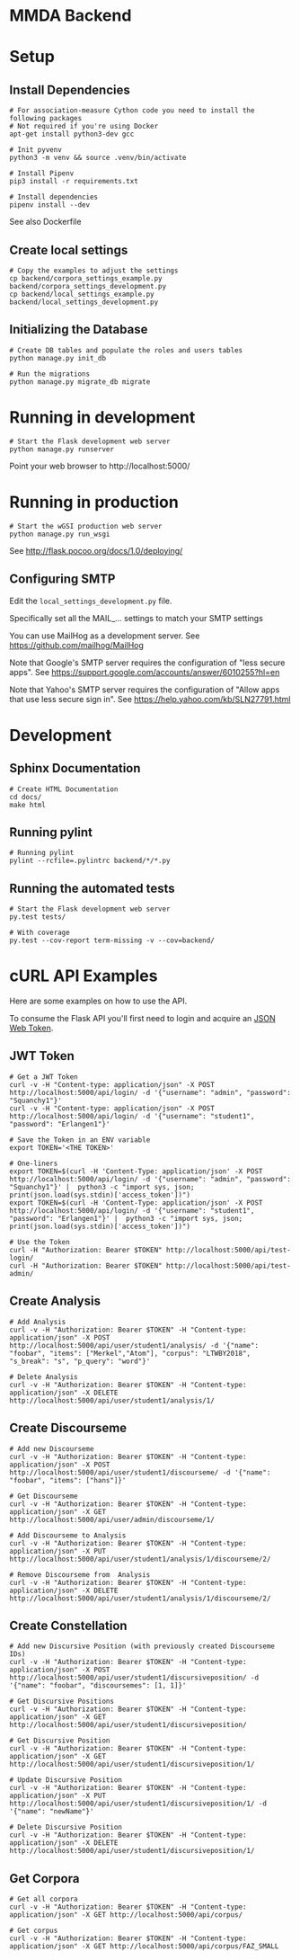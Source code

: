 # MMDA Backend

# Setup

## Install Dependencies

    # For association-measure Cython code you need to install the following packages
    # Not required if you're using Docker
    apt-get install python3-dev gcc

    # Init pyvenv
    python3 -m venv && source .venv/bin/activate

    # Install Pipenv
    pip3 install -r requirements.txt

    # Install dependencies
    pipenv install --dev

See also Dockerfile

## Create local settings

    # Copy the examples to adjust the settings
    cp backend/corpora_settings_example.py backend/corpora_settings_development.py
    cp backend/local_settings_example.py backend/local_settings_development.py

## Initializing the Database

    # Create DB tables and populate the roles and users tables
    python manage.py init_db

    # Run the migrations
    python manage.py migrate_db migrate

# Running in development

    # Start the Flask development web server
    python manage.py runserver

Point your web browser to http://localhost:5000/

# Running in production

    # Start the wGSI production web server
    python manage.py run_wsgi

See http://flask.pocoo.org/docs/1.0/deploying/

## Configuring SMTP

Edit the `local_settings_development.py` file.

Specifically set all the MAIL_... settings to match your SMTP settings

You can use MailHog as a development server.
See https://github.com/mailhog/MailHog

Note that Google's SMTP server requires the configuration of "less secure apps".
See https://support.google.com/accounts/answer/6010255?hl=en

Note that Yahoo's SMTP server requires the configuration of "Allow apps that use less secure sign in".
See https://help.yahoo.com/kb/SLN27791.html


# Development

## Sphinx Documentation

    # Create HTML Documentation
    cd docs/
    make html

## Running pylint

    # Running pylint
    pylint --rcfile=.pylintrc backend/*/*.py

## Running the automated tests

    # Start the Flask development web server
    py.test tests/

    # With coverage
    py.test --cov-report term-missing -v --cov=backend/

# cURL API Examples

Here are some examples on how to use the API.

To consume the Flask API you'll first need to login and acquire an [JSON Web Token](https://jwt.io/).

## JWT Token

    # Get a JWT Token
    curl -v -H "Content-type: application/json" -X POST http://localhost:5000/api/login/ -d '{"username": "admin", "password": "Squanchy1"}'
    curl -v -H "Content-type: application/json" -X POST http://localhost:5000/api/login/ -d '{"username": "student1", "password": "Erlangen1"}'

    # Save the Token in an ENV variable
    export TOKEN='<THE TOKEN>'

    # One-liners
    export TOKEN=$(curl -H 'Content-Type: application/json' -X POST http://localhost:5000/api/login/ -d '{"username": "admin", "password": "Squanchy1"}' |  python3 -c "import sys, json; print(json.load(sys.stdin)['access_token'])")
    export TOKEN=$(curl -H 'Content-Type: application/json' -X POST http://localhost:5000/api/login/ -d '{"username": "student1", "password": "Erlangen1"}' |  python3 -c "import sys, json; print(json.load(sys.stdin)['access_token'])")

    # Use the Token
    curl -H "Authorization: Bearer $TOKEN" http://localhost:5000/api/test-login/
    curl -H "Authorization: Bearer $TOKEN" http://localhost:5000/api/test-admin/


## Create Analysis

    # Add Analysis
    curl -v -H "Authorization: Bearer $TOKEN" -H "Content-type: application/json" -X POST http://localhost:5000/api/user/student1/analysis/ -d '{"name": "foobar", "items": ["Merkel","Atom"], "corpus": "LTWBY2018", "s_break": "s", "p_query": "word"}'

    # Delete Analysis
    curl -v -H "Authorization: Bearer $TOKEN" -H "Content-type: application/json" -X DELETE http://localhost:5000/api/user/student1/analysis/1/


## Create Discourseme

    # Add new Discourseme
    curl -v -H "Authorization: Bearer $TOKEN" -H "Content-type: application/json" -X POST http://localhost:5000/api/user/student1/discourseme/ -d '{"name": "foobar", "items": ["hans"]}'

    # Get Discourseme
    curl -v -H "Authorization: Bearer $TOKEN" -H "Content-type: application/json" -X GET http://localhost:5000/api/user/admin/discourseme/1/

    # Add Discourseme to Analysis
    curl -v -H "Authorization: Bearer $TOKEN" -H "Content-type: application/json" -X PUT http://localhost:5000/api/user/student1/analysis/1/discourseme/2/

    # Remove Discourseme from  Analysis
    curl -v -H "Authorization: Bearer $TOKEN" -H "Content-type: application/json" -X DELETE http://localhost:5000/api/user/student1/analysis/1/discourseme/2/


## Create Constellation

    # Add new Discursive Position (with previously created Discourseme IDs)
    curl -v -H "Authorization: Bearer $TOKEN" -H "Content-type: application/json" -X POST http://localhost:5000/api/user/student1/discursiveposition/ -d '{"name": "foobar", "discoursemes": [1, 1]}'

    # Get Discursive Positions
    curl -v -H "Authorization: Bearer $TOKEN" -H "Content-type: application/json" -X GET http://localhost:5000/api/user/student1/discursiveposition/

    # Get Discursive Position
    curl -v -H "Authorization: Bearer $TOKEN" -H "Content-type: application/json" -X GET http://localhost:5000/api/user/student1/discursiveposition/1/

    # Update Discursive Position
    curl -v -H "Authorization: Bearer $TOKEN" -H "Content-type: application/json" -X PUT http://localhost:5000/api/user/student1/discursiveposition/1/ -d '{"name": "newName"}'

    # Delete Discursive Position
    curl -v -H "Authorization: Bearer $TOKEN" -H "Content-type: application/json" -X DELETE http://localhost:5000/api/user/student1/discursiveposition/1/

## Get Corpora

    # Get all corpora
    curl -v -H "Authorization: Bearer $TOKEN" -H "Content-type: application/json" -X GET http://localhost:5000/api/corpus/

    # Get corpus
    curl -v -H "Authorization: Bearer $TOKEN" -H "Content-type: application/json" -X GET http://localhost:5000/api/corpus/FAZ_SMALL
